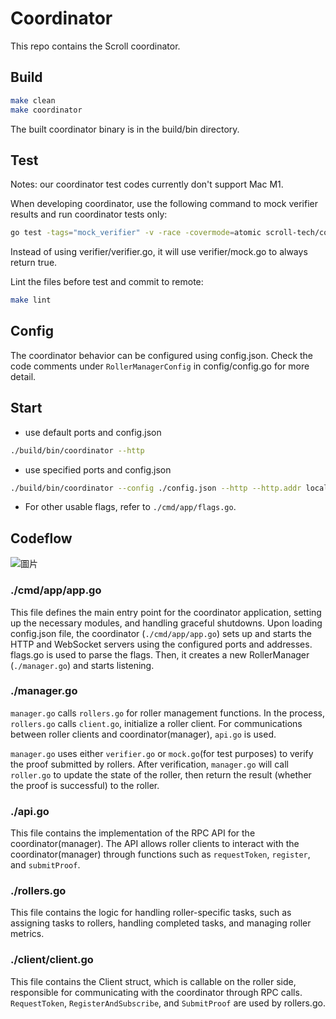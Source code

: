 # Coordinator

This repo contains the Scroll coordinator.

## Build

```bash
make clean
make coordinator
```
The built coordinator binary is in the build/bin directory.

## Test

Notes: our coordinator test codes currently don't support Mac M1.

When developing coordinator, use the following command to mock verifier results and run coordinator tests only:

```bash
go test -tags="mock_verifier" -v -race -covermode=atomic scroll-tech/coordinator/...
```
Instead of using verifier/verifier.go, it will use verifier/mock.go to always return true.

Lint the files before test and commit to remote:

```bash
make lint
```

## Config

The coordinator behavior can be configured using config.json. Check the code comments under `RollerManagerConfig` in config/config.go for more detail.

## Start

* use default ports and config.json

```bash
./build/bin/coordinator --http
```

* use specified ports and config.json

```bash
./build/bin/coordinator --config ./config.json --http --http.addr localhost --http.port 8390
```

* For other usable flags, refer to `./cmd/app/flags.go`.

## Codeflow

![圖片](https://user-images.githubusercontent.com/5474709/234186392-452c638e-aada-4431-8d33-d7bbefa6e7d3.png)

### ./cmd/app/app.go

This file defines the main entry point for the coordinator application, setting up the necessary modules, and handling graceful shutdowns. Upon loading config.json file, the coordinator (`./cmd/app/app.go`) sets up and starts the HTTP and WebSocket servers using the configured ports and addresses. flags.go is used to parse the flags.
Then, it creates a new RollerManager (`./manager.go`) and starts listening.

### ./manager.go
`manager.go` calls `rollers.go` for roller management functions. In the process, `rollers.go` calls `client.go`, initialize a roller client.  For communications between roller clients and coordinator(manager), `api.go` is used.

`manager.go` uses either `verifier.go` or `mock.go`(for test purposes) to verify the proof submitted by rollers. After verification, `manager.go` will call `roller.go` to update the state of the roller, then return the result (whether the proof is successful) to the roller.

### ./api.go

This file contains the implementation of the RPC API for the coordinator(manager). The API allows roller clients to interact with the coordinator(manager) through functions such as `requestToken`, `register`, and `submitProof`.

### ./rollers.go

This file contains the logic for handling roller-specific tasks, such as assigning tasks to rollers, handling completed tasks, and managing roller metrics.

### ./client/client.go

This file contains the Client struct, which is callable on the roller side, responsible for communicating with the coordinator through RPC calls. `RequestToken`, `RegisterAndSubscribe`, and `SubmitProof` are used by rollers.go.

